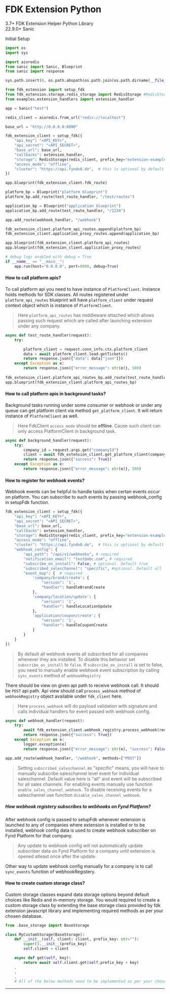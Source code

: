 # FDK Extension Python
3.7+
FDK Extension Helper Python Library <br/>
22.9.0+ Sanic


Initial Setup

```python
import os
import sys

import aioredis
from sanic import Sanic, Blueprint
from sanic import response

sys.path.insert(0, os.path.abspath(os.path.join(os.path.dirname(__file__), '..')))

from fdk_extension import setup_fdk
from fdk_extension.storage.redis_storage import RedisStorage #RedisStorage class is provided by default. If you have implemented custom storage class, use <YourCustomStorageClass> here.
from examples.extension_handlers import extension_handler

app = Sanic("test")

redis_client = aioredis.from_url("redis://localhost")

base_url = "http://0.0.0.0:8000"

fdk_extension_client = setup_fdk({
    "api_key": "<API_KEY>",
    "api_secret": "<API_SECRET>",
    "base_url": base_url,
    "callbacks": extension_handler,
    "storage": RedisStorage(redis_client, prefix_key="extension-example"), # add your redis key prefix here
    "access_mode": "offline",
    "cluster": "https://api.fyndx0.de",  # this is optional by default it points to prod.
})

app.blueprint(fdk_extension_client.fdk_route)

platform_bp = Blueprint("platform blueprint")
platform_bp.add_route(test_route_handler, "/test/routes")

application_bp = Blueprint("application blueprint")
application_bp.add_route(test_route_handler, "/1234")

app.add_route(webhook_handler, "/webhook")

fdk_extension_client.platform_api_routes.append(platform_bp)
fdk_extension_client.application_proxy_routes.append(application_bp)

app.blueprint(fdk_extension_client.platform_api_routes)
app.blueprint(fdk_extension_client.application_proxy_routes)

# debug logs enabled with debug = True
if __name__ == "__main__":
    app.run(host="0.0.0.0", port=8000, debug=True)

```

#### How to call platform apis?

To call platform api you need to have instance of `PlatformClient`. Instance holds methods for SDK classes. All routes registered under `platform_api_routes` blueprint will have `platform_client` under request context object which is instance of `PlatformClient`.

> Here `platform_api_routes` has middleware attached which allows passing such request which are called after launching extension under any company.

```python
async def test_route_handler(request):
    try:

        platform_client = request.conn_info.ctx.platform_client
        data = await platform_client.lead.getTickets()
        return response.json({"data": data["json"]})
    except Exception as e:
        return response.json({"error_message": str(e)}, 500)
        
fdk_extension_client.platform_api_routes_bp.add_route(test_route_handler, "/test/routes")
app.blueprint(fdk_extension_client.platform_api_routes_bp)
```

#### How to call platform apis in background tasks?

Background tasks running under some consumer or webhook or under any queue can get platform client via method `get_platform_client`. It will return instance of `PlatformClient` as well. 

> Here FdkClient `access_mode` should be **offline**. Cause such client can only access PlatformClient in background task. 

```python
async def background_handler(request):
    try:
        company_id = request.args.get("companyId")
        client = await fdk_extension_client.get_platform_client(company_id)
        return response.json({"success": True})
    except Exception as e:
        return response.json({"error_message": str(e)}, 500)
```


#### How to register for webhook events?

Webhook events can be helpful to handle tasks when certan events occur on platform. You can subscribe to such events by passing webhook_config in setupFdk function.

```python
fdk_extension_client = setup_fdk({
    "api_key": "<API_KEY>",
    "api_secret": "<API_SECRET>",
    "base_url": base_url,
    "callbacks": extension_handler,
    "storage": RedisStorage(redis_client, prefix_key="extension-example"), # add your redis key prefix here
    "access_mode": "offline",
    "cluster": "https://api.fyndx0.de",  # this is optional by default it points to prod.
    "webhook_config": {
        "api_path": "/api/v1/webhooks", # required
        "notification_email": "test@abc.com", # required
        "subscribe_on_install": False, # optional. Default true
        "subscribed_saleschannel": "specific", #optional. Default all
        "event_map": {  # required
            'company/brand/create': {
                "version": '1',
                "handler": handleBrandCreate
            },
            'company/location/update': {
                "version": '1',
                "handler": handleLocationUpdate
            },
            'application/coupon/create': {
                "version": '1',
                "handler": handleCouponCreate
            }
        }
    }
})
```
> By default all webhook events all subscribed for all companies whenever they are installed. To disable this behavior set `subscribe_on_install` to `false`. If `subscribe_on_install` is set to false, you need to manually enable webhook event subscription by calling `sync_events` method of `webhookRegistry`

There should be view on given api path to receive webhook call. It should be `POST` api path. Api view should call `process_webhook` method of `webhookRegistry` object available under `fdk_client` here.

> Here `process_webhook` will do payload validation with signature and calls individual handlers for event passed with webhook config. 

```python
async def webhook_handler(request):
    try:
        await fdk_extension_client.webhook_registry.process_webhook(request)
        return response.json({"success": True})
    except Exception as e:
        logger.exception(e)
        return response.json({"error_message": str(e), "success": False}, 500)

app.add_route(webhook_handler, "/webhook", methods=["POST"])
```

> Setting `subscribed_saleschannel` as "specific" means, you will have to manually subscribe saleschannel level event for individual saleschannel. Default value here is "all" and event will be subscribed for all sales channels. For enabling events manually use function `enable_sales_channel_webhook`. To disable receiving events for a saleschannel use function `disable_sales_channel_webhook`. 


##### How webhook registery subscribes to webhooks on Fynd Platform?
After webhook config is passed to setupFdk whenever extension is launched to any of companies where extension is installed or to be installed, webhook config data is used to create webhook subscriber on Fynd Platform for that company. 

> Any update to webhook config will not automatically update subscriber data on Fynd Platform for a company until extension is opened atleast once after the update. 

Other way to update webhook config manually for a company is to call `sync_events` function of webhookRegistery.

#### How to create custom storage class?
Custom storage classes expand data storage options beyond default choices like Redis and in-memory storage. You would required to create a custom storage class by extending the base storage class provided by fdk extension javascript library and implementing required methods as per your chosen database.

```python
from .base_storage import BaseStorage

class MyCustomStorage(BaseStorage):
    def __init__(self, client: client, prefix_key: str=""):
        super().__init__(prefix_key)
        self.client = client

    async def get(self, key):
        return await self.client.get(self.prefix_key + key)
    .
    .
    .
    # All of the below methods need to be implemented as per your chosen databse
```

---
